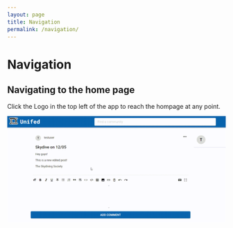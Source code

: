 ```yaml
---
layout: page
title: Navigation
permalink: /navigation/
---
```


# Navigation

## Navigating to the home page

Click the Logo in the top left of the app to reach the hompage at any point.

![Navigating to Home Page](../gifs/return-home.gif)
